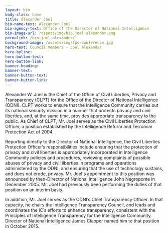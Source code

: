 ```yaml
---
layout: bio
body-class: home
title: Alexander Joel
bio-name-text: Alexander Joel
bio-agency-text: Office of the Director of National Intelligence
bio-image-url: /assets/img/bio.joel.alexander.png
permalink: /bio-joel-alexander/
background-image: /assets/img/fpc-conference.jpg
hero-text: Council Members - Joel Alexander
hero-byline:
hero-button-text: 
hero-button-link: 
banner-heading: 
banner-text: 
banner-button-text: 
banner-button-link: 
---
```

Alexander W. Joel is the Chief of the Office of Civil Liberties, Privacy and 
Transparency (CLPT) for the Office of the Director of National Intelligence 
(ODNI). CLPT works to ensure that the Intelligence Community carries out its 
national security mission in a manner that protects privacy and civil liberties, 
and, at the same time, provides appropriate transparency to the public. As Chief 
of CLPT, Mr. Joel serves as the Civil Liberties Protection Officer, a position 
established by the Intelligence Reform and Terrorism Protection Act of 2004.

Reporting directly to the Director of National Intelligence, the Civil 
Liberties Protection Officer’s responsibilities include ensuring that the 
protection of privacy and civil liberties is appropriately incorporated in 
Intelligence Community policies and procedures, reviewing complaints of possible 
abuses of privacy and civil liberties in programs and operations administered by 
the ODNI, and ensuring that the use of technology sustains, and does not erode, 
privacy. Mr. Joel's appointment to this position was announced by then-Director 
of National Intelligence John Negroponte in December 2005. Mr. Joel had 
previously been performing the duties of that position on an interim basis.

In addition, Mr. Joel serves as the ODNI’s Chief Transparency Officer. In 
that capacity, he chairs the Intelligence Transparency Council, and leads and 
coordinates the IC’s efforts to enhance transparency, consistent with the 
Principles of Intelligence Transparency for the Intelligence Community. Director 
of National Intelligence James Clapper named him to that position in October 
2015.

